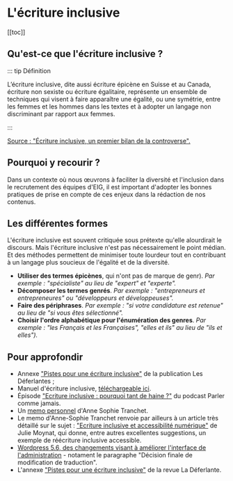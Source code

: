 # L'écriture inclusive

[[toc]]

## Qu'est-ce que l'écriture inclusive ? 

::: tip Définition

L’écriture inclusive, dite aussi écriture épicène en Suisse et au Canada, écriture non sexiste ou écriture égalitaire, représente un ensemble de techniques qui visent à faire apparaître une égalité, ou une symétrie, entre les femmes et les hommes dans les textes et à adopter un langage non discriminant par rapport aux femmes.

:::

[Source : "Écriture inclusive, un premier bilan de la controverse".](https://theconversation.com/ecriture-inclusive-un-premier-bilan-de-la-controverse-147630)

## Pourquoi y recourir ?

Dans un contexte où nous œuvrons à faciliter la diversité et l'inclusion dans le recrutement des équipes d'EIG, il est important d'adopter les bonnes pratiques de prise en compte de ces enjeux dans la rédaction de nos contenus.

## Les différentes formes

L'écriture inclusive est souvent critiquée sous prétexte qu'elle alourdirait le discours. Mais l'écriture inclusive n'est pas nécessairement le point médian. Et des méthodes permettent de minimiser toute lourdeur tout en contribuant à un langage plus soucieux de l'égalité et de la diversité. 

* **Utiliser des termes épicènes**, qui n'ont pas de marque de genr). *Par exemple : "spécialiste" au lieu de "expert" et "experte".*  
* **Décomposer les termes genrés**. *Par exemple : "entrepreneurs et entrepreneures" ou "développeurs et développeuses".*
* **Faire des périphrases**. *Par exemple : "si votre candidature est retenue" au lieu de "si vous êtes sélectionné".* 
* **Choisir l'ordre alphabétique pour l'énumération des genres**. *Par exemple : "les Français et les Françaises", "elles et ils" au lieu de "ils et elles").*

## Pour approfondir

* Annexe ["Pistes pour une écriture inclusive"](https://revueladeferlante.fr/wp-content/uploads/2021/02/ladeferlante_orthotypo.pdf) de la publication Les Déferlantes ; 
* Manuel d'écriture inclusive, [téléchargeable ici](https://www.motscles.net/ecriture-inclusive).
* Épisode ["Ecriture inclusive : pourquoi tant de haine ?"](https://www.binge.audio/podcast/parler-comme-jamais/ecriture-inclusive-pourquoi-tant-de-haine) du podcast Parler comme jamais.
* Un [memo personnel](https://blog.hello-bokeh.fr/2021/02/25/memo-de-lecriture-inclusive/) d'Anne Sophie Tranchet.
* Le memo d'Anne-Sophie Tranchet renvoie par ailleurs à un article très détaillé sur le sujet : ["Ecriture inclusive et accessibilité numérique"](https://www.lalutineduweb.fr/ecriture-inclusive-accessibilite-numerique-jetdv2020/#j-conference) de Julie Moynat, qui donne, entre autres excellentes suggestions, un exemple de réécriture inclusive accessible.
* [Wordpress 5.6, des changements visant à améliorer l'interface de l'administration](https://fr.wordpress.org/2020/11/26/wordpress-5-6-des-changements-visant-a-ameliorer-linclusivite-de-linterface-dadministration/) - notament le paragraphe "Décision finale de modification de traduction".
* L'annexe ["Pistes pour une écriture inclusive"](https://revueladeferlante.fr/wp-content/uploads/2021/02/ladeferlante_orthotypo.pdf) de la revue La Déferlante.